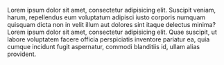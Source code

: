 Lorem ipsum dolor sit amet, consectetur adipisicing elit. Suscipit veniam, harum, repellendus eum voluptatum adipisci iusto corporis numquam quisquam dicta non in velit illum aut dolores sint itaque delectus minima?
Lorem ipsum dolor sit amet, consectetur adipisicing elit. Quae suscipit, ut labore voluptatem facere officia perspiciatis inventore pariatur ea, quia cumque incidunt fugit aspernatur, commodi blanditiis id, ullam alias provident.